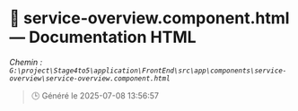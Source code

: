 # 📄 service-overview.component.html — Documentation HTML
*Chemin : `G:\project\Stage4to5\application\FrontEnd\src\app\components\service-overview\service-overview.component.html`*

> 🕒 Généré le 2025-07-08 13:56:57

